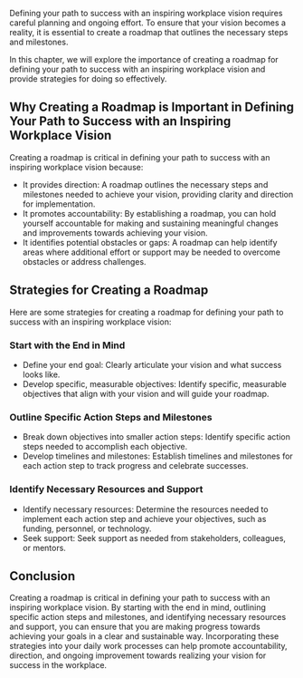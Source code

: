 
Defining your path to success with an inspiring workplace vision requires careful planning and ongoing effort. To ensure that your vision becomes a reality, it is essential to create a roadmap that outlines the necessary steps and milestones.

In this chapter, we will explore the importance of creating a roadmap for defining your path to success with an inspiring workplace vision and provide strategies for doing so effectively.

Why Creating a Roadmap is Important in Defining Your Path to Success with an Inspiring Workplace Vision
-------------------------------------------------------------------------------------------------------

Creating a roadmap is critical in defining your path to success with an inspiring workplace vision because:

* It provides direction: A roadmap outlines the necessary steps and milestones needed to achieve your vision, providing clarity and direction for implementation.
* It promotes accountability: By establishing a roadmap, you can hold yourself accountable for making and sustaining meaningful changes and improvements towards achieving your vision.
* It identifies potential obstacles or gaps: A roadmap can help identify areas where additional effort or support may be needed to overcome obstacles or address challenges.

Strategies for Creating a Roadmap
---------------------------------

Here are some strategies for creating a roadmap for defining your path to success with an inspiring workplace vision:

### Start with the End in Mind

* Define your end goal: Clearly articulate your vision and what success looks like.
* Develop specific, measurable objectives: Identify specific, measurable objectives that align with your vision and will guide your roadmap.

### Outline Specific Action Steps and Milestones

* Break down objectives into smaller action steps: Identify specific action steps needed to accomplish each objective.
* Develop timelines and milestones: Establish timelines and milestones for each action step to track progress and celebrate successes.

### Identify Necessary Resources and Support

* Identify necessary resources: Determine the resources needed to implement each action step and achieve your objectives, such as funding, personnel, or technology.
* Seek support: Seek support as needed from stakeholders, colleagues, or mentors.

Conclusion
----------

Creating a roadmap is critical in defining your path to success with an inspiring workplace vision. By starting with the end in mind, outlining specific action steps and milestones, and identifying necessary resources and support, you can ensure that you are making progress towards achieving your goals in a clear and sustainable way. Incorporating these strategies into your daily work processes can help promote accountability, direction, and ongoing improvement towards realizing your vision for success in the workplace.
